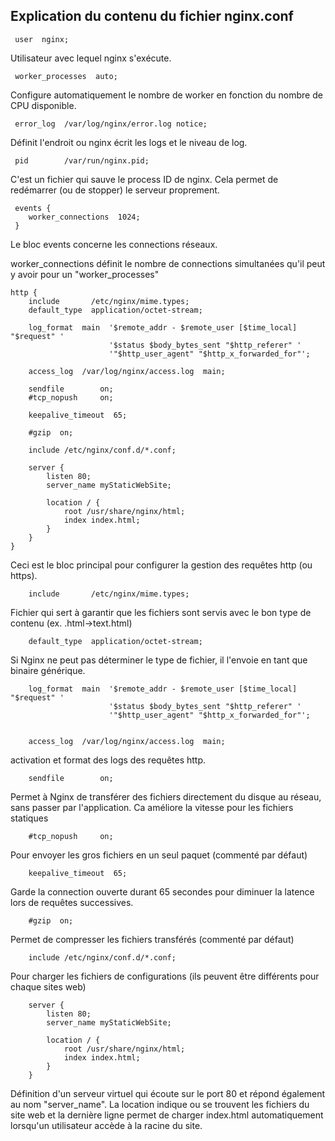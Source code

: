 ## Explication du contenu du fichier nginx.conf


~~~~
 user  nginx;
~~~~

Utilisateur avec lequel nginx s'exécute.

~~~~
 worker_processes  auto;
~~~~

Configure automatiquement le nombre de worker en fonction du nombre de CPU disponible.

~~~~
 error_log  /var/log/nginx/error.log notice;
~~~~

Définit l'endroit ou nginx écrit les logs et le niveau de log.

~~~~ 
 pid        /var/run/nginx.pid;
~~~~

C'est un fichier qui sauve le process ID de nginx. Cela permet de redémarrer (ou de stopper) le serveur proprement.

~~~~
 events {
    worker_connections  1024;
 }
~~~~

Le bloc events concerne les connections réseaux.

worker_connections définit le nombre de connections simultanées qu'il peut y avoir pour un "worker_processes"

~~~~
http {
    include       /etc/nginx/mime.types;
    default_type  application/octet-stream;

    log_format  main  '$remote_addr - $remote_user [$time_local] "$request" '
                      '$status $body_bytes_sent "$http_referer" '
                      '"$http_user_agent" "$http_x_forwarded_for"';

    access_log  /var/log/nginx/access.log  main;

    sendfile        on;
    #tcp_nopush     on;

    keepalive_timeout  65;

    #gzip  on;

    include /etc/nginx/conf.d/*.conf;

    server {
        listen 80;
        server_name myStaticWebSite;

        location / {
            root /usr/share/nginx/html;
            index index.html;
        }
    }
}
~~~~

Ceci est le bloc principal pour configurer la gestion des requêtes http (ou https).

~~~~
    include       /etc/nginx/mime.types;
~~~~
Fichier qui sert à garantir que les fichiers sont servis avec le bon type de contenu (ex. .html->text.html)

~~~~
    default_type  application/octet-stream;
~~~~
Si Nginx ne peut pas déterminer le type de fichier, il l'envoie en tant que binaire générique.

~~~~
    log_format  main  '$remote_addr - $remote_user [$time_local] "$request" '
                      '$status $body_bytes_sent "$http_referer" '
                      '"$http_user_agent" "$http_x_forwarded_for"';


    access_log  /var/log/nginx/access.log  main;
~~~~
activation et format des logs des requêtes http.


~~~~
    sendfile        on;
~~~~
Permet à Nginx de transférer des fichiers directement du disque au réseau, sans passer par l'application. Ca améliore la vitesse pour les fichiers statiques

~~~~
    #tcp_nopush     on;
~~~~
Pour envoyer les gros fichiers en un seul paquet (commenté par défaut)

~~~~
    keepalive_timeout  65;
~~~~
Garde la connection ouverte durant 65 secondes pour diminuer la latence lors de requêtes successives.

~~~~
    #gzip  on;
~~~~
Permet de compresser les fichiers transférés (commenté par défaut)

~~~~
    include /etc/nginx/conf.d/*.conf;
~~~~
Pour charger les fichiers de configurations (ils peuvent être différents pour chaque sites web)

~~~~
    server {
        listen 80;
        server_name myStaticWebSite;

        location / {
            root /usr/share/nginx/html;
            index index.html;
        }
    }
~~~~
Définition d'un serveur virtuel qui écoute sur le port 80 et répond également au nom "server_name". La location indique ou se trouvent les fichiers du site web et la dernière ligne permet de charger index.html automatiquement lorsqu'un utilisateur accède à la racine du site.